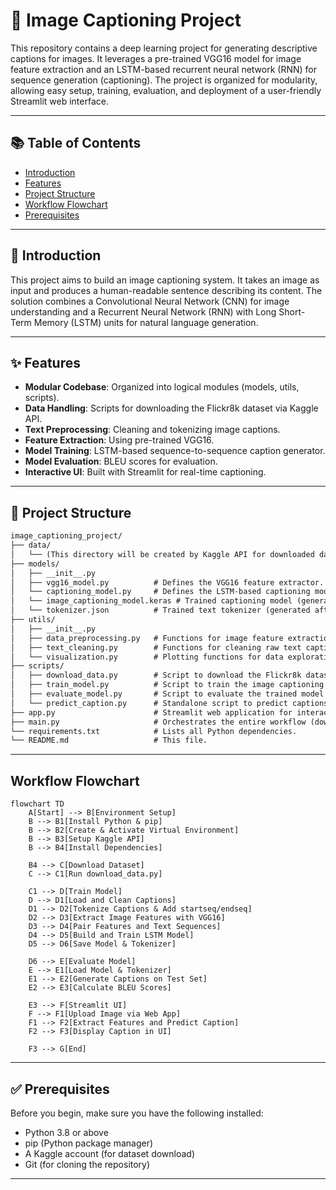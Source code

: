 # 📸 Image Captioning Project

This repository contains a deep learning project for generating descriptive captions for images. It leverages a pre-trained VGG16 model for image feature extraction and an LSTM-based recurrent neural network (RNN) for sequence generation (captioning). The project is organized for modularity, allowing easy setup, training, evaluation, and deployment of a user-friendly Streamlit web interface.

---

## 📚 Table of Contents

- [Introduction](#introduction)
- [Features](#features)
- [Project Structure](#project-structure)
- [Workflow Flowchart](#workflow-flowchart)
- [Prerequisites](#prerequisites)

---

## 🧠 Introduction

This project aims to build an image captioning system. It takes an image as input and produces a human-readable sentence describing its content. The solution combines a Convolutional Neural Network (CNN) for image understanding and a Recurrent Neural Network (RNN) with Long Short-Term Memory (LSTM) units for natural language generation.

---

## ✨ Features

- **Modular Codebase**: Organized into logical modules (models, utils, scripts).
- **Data Handling**: Scripts for downloading the Flickr8k dataset via Kaggle API.
- **Text Preprocessing**: Cleaning and tokenizing image captions.
- **Feature Extraction**: Using pre-trained VGG16.
- **Model Training**: LSTM-based sequence-to-sequence caption generator.
- **Model Evaluation**: BLEU scores for evaluation.
- **Interactive UI**: Built with Streamlit for real-time captioning.

---

## 📁 Project Structure
```markdown
image_captioning_project/
├── data/
│   └── (This directory will be created by Kaggle API for downloaded dataset)
├── models/
│   ├── __init__.py
│   ├── vgg16_model.py          # Defines the VGG16 feature extractor.
│   └── captioning_model.py     # Defines the LSTM-based captioning model.
│   └── image_captioning_model.keras # Trained captioning model (generated after training).
│   └── tokenizer.json          # Trained text tokenizer (generated after training).
├── utils/
│   ├── __init__.py
│   ├── data_preprocessing.py   # Functions for image feature extraction, tokenization, data splitting.
│   ├── text_cleaning.py        # Functions for cleaning raw text captions.
│   └── visualization.py        # Plotting functions for data exploration and training history.
├── scripts/
│   ├── download_data.py        # Script to download the Flickr8k dataset.
│   ├── train_model.py          # Script to train the image captioning model.
│   ├── evaluate_model.py       # Script to evaluate the trained model using BLEU score.
│   └── predict_caption.py      # Standalone script to predict captions for sample images.
├── app.py                      # Streamlit web application for interactive image captioning.
├── main.py                     # Orchestrates the entire workflow (download, train, evaluate, predict).
└── requirements.txt            # Lists all Python dependencies.
└── README.md                   # This file.
```
---

## Workflow Flowchart

```mermaid
flowchart TD
    A[Start] --> B[Environment Setup]
    B --> B1[Install Python & pip]
    B --> B2[Create & Activate Virtual Environment]
    B --> B3[Setup Kaggle API]
    B --> B4[Install Dependencies]

    B4 --> C[Download Dataset]
    C --> C1[Run download_data.py]

    C1 --> D[Train Model]
    D --> D1[Load and Clean Captions]
    D1 --> D2[Tokenize Captions & Add startseq/endseq]
    D2 --> D3[Extract Image Features with VGG16]
    D3 --> D4[Pair Features and Text Sequences]
    D4 --> D5[Build and Train LSTM Model]
    D5 --> D6[Save Model & Tokenizer]

    D6 --> E[Evaluate Model]
    E --> E1[Load Model & Tokenizer]
    E1 --> E2[Generate Captions on Test Set]
    E2 --> E3[Calculate BLEU Scores]

    E3 --> F[Streamlit UI]
    F --> F1[Upload Image via Web App]
    F1 --> F2[Extract Features and Predict Caption]
    F2 --> F3[Display Caption in UI]

    F3 --> G[End]
```
---
## ✅ Prerequisites

Before you begin, make sure you have the following installed:

- Python 3.8 or above
- pip (Python package manager)
- A Kaggle account (for dataset download)
- Git (for cloning the repository)
---
